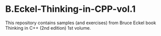 B.Eckel-Thinking-in-CPP-vol.1
=============================

This repository contains samples (and exercises) from Bruce Eckel book Thinking in C++ (2nd edition) 1st volume.
